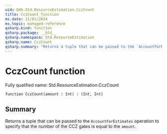 ```yaml
---
uid: Qdk.Std.ResourceEstimation.CczCount
title: CczCount function
ms.date: 11/01/2024
ms.topic: managed-reference
qsharp.kind: function
qsharp.package: __Std__
qsharp.namespace: Std.ResourceEstimation
qsharp.name: CczCount
qsharp.summary: "Returns a tuple that can be passed to the `AccountForEstimates` operation to specify that the number of the CCZ gates is equal to the `amount`."
---
```


# CczCount function

Fully qualified name: Std.ResourceEstimation.CczCount

```qsharp
function CczCount(amount : Int) : (Int, Int)
```

## Summary
Returns a tuple that can be passed to the `AccountForEstimates` operation
to specify that the number of the CCZ gates is equal to the `amount`.
